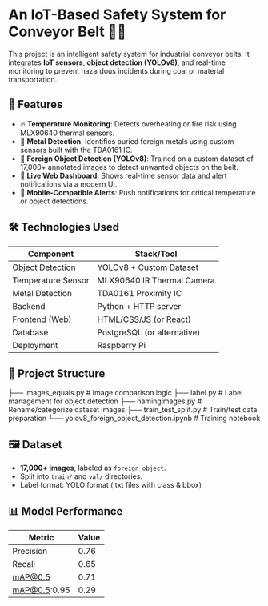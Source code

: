 # An IoT-Based Safety System for Conveyor Belt 🔧🔥

This project is an intelligent safety system for industrial conveyor belts. It integrates **IoT sensors**, **object detection (YOLOv8)**, and real-time monitoring to prevent hazardous incidents during coal or material transportation.

## 🚀 Features

- 🔥 **Temperature Monitoring**: Detects overheating or fire risk using MLX90640 thermal sensors.
- 🧲 **Metal Detection**: Identifies buried foreign metals using custom sensors built with the TDA0161 IC.
- 🧠 **Foreign Object Detection (YOLOv8)**: Trained on a custom dataset of 17,000+ annotated images to detect unwanted objects on the belt.
- 📶 **Live Web Dashboard**: Shows real-time sensor data and alert notifications via a modern UI.
- 📱 **Mobile-Compatible Alerts**: Push notifications for critical temperature or object detections.

## 🛠️ Technologies Used

| Component          | Stack/Tool                  |
|-------------------|-----------------------------|
| Object Detection   | YOLOv8 + Custom Dataset      |
| Temperature Sensor | MLX90640 IR Thermal Camera   |
| Metal Detection    | TDA0161 Proximity IC         |
| Backend            | Python + HTTP server         |
| Frontend (Web)     | HTML/CSS/JS (or React)       |
| Database           | PostgreSQL (or alternative)  |
| Deployment         | Raspberry Pi                 |

## 📂 Project Structure

├── images_equals.py # Image comparison logic
├── label.py # Label management for object detection
├── namingimages.py # Rename/categorize dataset images
├── train_test_split.py # Train/test data preparation
└── yolov8_foreign_object_detection.ipynb # Training notebook


## 🖼️ Dataset

- **17,000+ images**, labeled as `foreign_object`.
- Split into `train/` and `val/` directories.
- Label format: YOLO format (.txt files with class & bbox)

## 📊 Model Performance
| Metric         | Value |
|----------------|-------|
| Precision      | 0.76  |
| Recall         | 0.65  |
| mAP@0.5        | 0.71  |
| mAP@0.5:0.95   | 0.29  |


